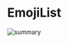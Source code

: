 # EmojiList

![summary](https://user-images.githubusercontent.com/16122202/105622565-43bea080-5df1-11eb-9bf0-870f4e149d08.png)
